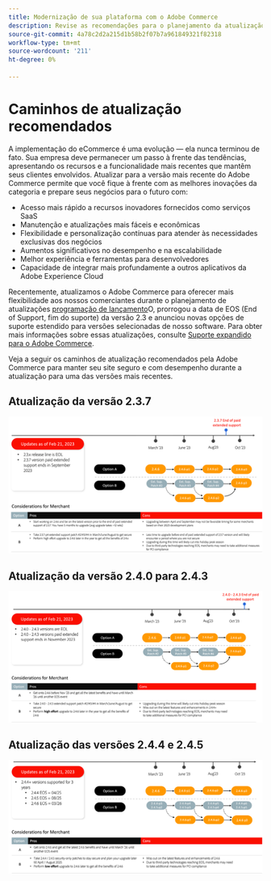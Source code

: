```yaml
---
title: Modernização de sua plataforma com o Adobe Commerce
description: Revise as recomendações para o planejamento da atualização do Adobe Commerce.
source-git-commit: 4a78c2d2a215d1b58b2f07b7a961849321f82318
workflow-type: tm+mt
source-wordcount: '211'
ht-degree: 0%

---
```



# Caminhos de atualização recomendados

A implementação do eCommerce é uma evolução — ela nunca terminou de fato. Sua empresa deve permanecer um passo à frente das tendências, apresentando os recursos e a funcionalidade mais recentes que mantêm seus clientes envolvidos. Atualizar para a versão mais recente do Adobe Commerce permite que você fique à frente com as melhores inovações da categoria e prepare seus negócios para o futuro com:

- Acesso mais rápido a recursos inovadores fornecidos como serviços SaaS
- Manutenção e atualizações mais fáceis e econômicas
- Flexibilidade e personalização contínuas para atender às necessidades exclusivas dos negócios
- Aumentos significativos no desempenho e na escalabilidade
- Melhor experiência e ferramentas para desenvolvedores
- Capacidade de integrar mais profundamente a outros aplicativos da Adobe Experience Cloud

Recentemente, atualizamos o Adobe Commerce para oferecer mais flexibilidade aos nossos comerciantes durante o planejamento de atualizações [programação de lançamento](../../release/schedule.md)O, prorrogou a data de EOS (End of Support, fim do suporte) da versão 2.3 e anunciou novas opções de suporte estendido para versões selecionadas de nosso software. Para obter mais informações sobre essas atualizações, consulte [Suporte expandido para o Adobe Commerce](https://business.adobe.com/blog/the-latest/adobe-announces-expanded-support).

Veja a seguir os caminhos de atualização recomendados pela Adobe Commerce para manter seu site seguro e com desempenho durante a atualização para uma das versões mais recentes.

## Atualização da versão 2.3.7

![Caminho de atualização da versão 2.3.7](../../assets/upgrade-guide/2.3.7.png)

## Atualização da versão 2.4.0 para 2.4.3

![Caminho de atualização de 2.4.0 para 2.4.3](../../assets/upgrade-guide/2.4.0-2.4.3.png)

## Atualização das versões 2.4.4 e 2.4.5

![Caminho de atualização das versões 2.4.4 e 2.4.5](../../assets/upgrade-guide/2.4.4-and-2.4.5.png)
